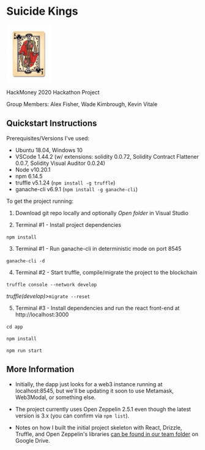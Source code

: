 # Suicide Kings
![Suicide Kings Logo](/app/src/logo.png)

HackMoney 2020 Hackathon Project

Group Members: Alex Fisher, Wade Kimbrough, Kevin Vitale

## Quickstart Instructions ##
Prerequisites/Versions I've used:

* Ubuntu 18.04, Windows 10
* VSCode 1.44.2 (w/ extensions: solidity 0.0.72, Solidity Contract Flattener 0.0.7, Solidity Visual Auditor 0.0.24)
* Node v10.20.1
* npm 6.14.5  
* truffle v5.1.24 (`npm install -g truffle`)
* ganache-cli v6.9.1 (`npm install -g ganache-cli`)

To get the project running:

1. Download git repo locally and optionally _Open folder_ in Visual Studio

2. Terminal #1 - Install project dependencies

`npm install`

3. Terminal #1 - Run ganache-cli in deterministic mode on port 8545

`ganache-cli -d`

4. Terminal #2 - Start truffle,  compile/migrate the project to the blockchain

`truffle console --network develop`

_truffle(develop)>_`migrate --reset`

5. Terminal #3 - Install dependencies and run the react front-end at http://localhost:3000

`cd app`

`npm install`

`npm run start`

## More Information ##
* Initially, the dapp just looks for a web3 instance running at localhost:8545, but we'll be updating it soon to use Metamask, Web3Modal, or something else.

* The project currently uses Open Zeppelin 2.5.1 even though the latest version is 3.x (you can confirm via `npm list`).

* Notes on how I built the initial project skeleton with React, Drizzle, Truffle, and Open Zeppelin's libraries [can be found in our team folder](https://docs.google.com/document/d/1I7B9iST4kpjjlLcyr6ArD9XWojdH8XJXWWMRTyZ4SWQ/edit) on Google Drive.
